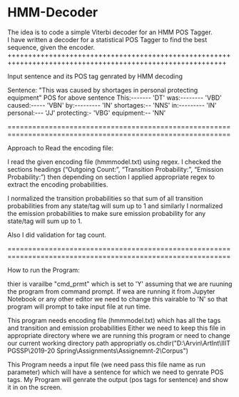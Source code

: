 # HMM-Decoder

The idea is to code a simple Viterbi decoder for an HMM POS Tagger.  
I have written a decoder for a statistical POS Tagger to find the best sequence, given the encoder. 
+++++++++++++++++++++++++++++++++++++++++++++++++++++++++++++++++++++++++++++++++++++++++++++++++++++++++++

Input sentence and its POS tag genrated by HMM decoding

Sentence: "This was caused by shortages in personal protecting equipment"
POS for above sentence 
This:------- 'DT'
was:-------- 'VBD'
caused:----- 'VBN'
by:--------- 'IN'
shortages:-- 'NNS'
in:--------- 'IN'
personal:--- 'JJ'
protecting:- 'VBG'
equipment:-- 'NN'

============================================================================================================

Approach to Read the encoding file:

I read the given encoding file (hmmmodel.txt) using regex. I checked the sections headings (“Outgoing Count:”, 
“Transition Probability:”, “Emission Probability:”) then depending on section I applied appropriate regex to 
extract the encoding probabilities.

I normalized the transition probabilities so that sum of all transition probabilities from any state/tag will 
sum up to 1 and similarly I normalized the emission probabilities to make sure emission probability for any state/tag 
will sum up to 1.

Also I did validation for tag count.

============================================================================================================

How to run the Program:

thier is varailbe "cmd_prmt" which is set to 'Y' assuming that we are ruuning the program from command prompt. 
If wea are running it from Jupyter Notebook or any other editor we need to change this vairable to 'N' so that 
program will prompt to take input file at run time.

This program needs encoding file (hmmmodel.txt) which has all the tags and transition and emission probabilities 
Either we need to keep this file in appropriate directory where we are running this program or need to change our
current working directory path appropriatly
os.chdir("D:\\Arvin\ArtInt\\IIIT PGSSP\\2019-20 Spring\\Assignments\Assignemnt-2\\Corpus")

This Program needs a input file (we need pass this file name as run parameter) which will have a sentence for which 
we need to genrate POS tags. My Program will genrate the output (pos tags for sentence) and show it in on the screen.




